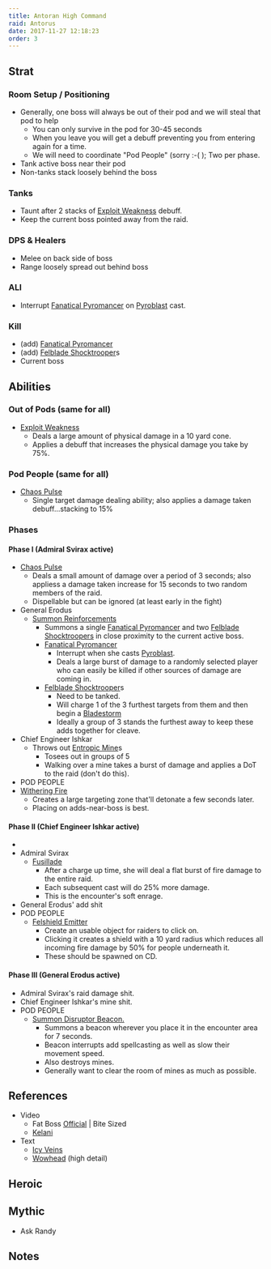 ```yaml
---
title: Antoran High Command
raid: Antorus
date: 2017-11-27 12:18:23
order: 3
---
```


## Strat
### Room Setup / Positioning
- Generally, one boss will always be out of their pod and we will steal that pod to help
  - You can only survive in the pod for 30-45 seconds
  - When you leave you will get a debuff preventing you from entering again for a time.
  - We will need to coordinate "Pod People" (sorry :-( ); Two per phase.
- Tank active boss near their pod
- Non-tanks stack loosely behind the boss

### Tanks
- Taunt after 2 stacks of [Exploit Weakness](http://www.wowhead.com/spell=244892) debuff.
- Keep the current boss pointed away from the raid.

### DPS & Healers
- Melee on back side of boss
- Range loosely spread out behind boss

### ALl
- Interrupt [Fanatical Pyromancer](http://www.wowhead.com/npc=127724) on [Pyroblast](http://www.wowhead.com/spell=246505) cast.

### Kill
- (add) [Fanatical Pyromancer](http://www.wowhead.com/npc=127724) 
- (add) [Felblade Shocktrooper](http://www.wowhead.com/npc=127725)s
- Current boss

## Abilities
### Out of Pods (same for all)
- [Exploit Weakness](http://www.wowhead.com/spell=244892)
  - Deals a large amount of physical damage in a 10 yard cone.
  - Applies a debuff that increases the physical damage you take by 75%.

### Pod People (same for all)
- [Chaos Pulse](http://www.wowhead.com/spell=257974)
  - Single target damage dealing ability; also applies a damage taken debuff...stacking to 15%

### Phases
#### Phase I (Admiral Svirax active)
- [Chaos Pulse](http://www.wowhead.com/spell=257974)
  - Deals a small amount of damage over a period of 3 seconds; also appliess a damage taken increase for 15 seconds to two random members of the raid.
  - Dispellable but can be ignored (at least early in the fight)
- General Erodus
  - [Summon Reinforcements](http://www.wowhead.com/spell=245546)
    - Summons a single [Fanatical Pyromancer](http://www.wowhead.com/npc=127724) and two [Felblade Shocktroopers](http://www.wowhead.com/npc=127725) in close proximity to the current active boss.
    - [Fanatical Pyromancer](http://www.wowhead.com/npc=127724) 
      - Interrupt when she casts [Pyroblast](http://www.wowhead.com/spell=246505).
      - Deals a large burst of damage to a randomly selected player who can easily be killed if other sources of damage are coming in.
    - [Felblade Shocktrooper](http://www.wowhead.com/npc=127725)s
      - Need to be tanked.
      - Will charge 1 of the 3 furthest targets from them and then begin a [Bladestorm](http://www.wowhead.com/spell=253038)
      - Ideally a group of 3 stands the furthest away to keep these adds together for cleave.
- Chief Engineer Ishkar
  - Throws out [Entropic Mine](http://www.wowhead.com/spell=245161)s 
    - Tosees out in groups of 5
    - Walking over a mine takes a burst of damage and applies a DoT to the raid (don't do this).
- POD PEOPLE
 - [Withering Fire](http://www.wowhead.com/spell=245103)
    - Creates a large targeting zone that'll detonate a few seconds later.
    - Placing on adds-near-boss is best.

#### Phase II (Chief Engineer Ishkar active)
- 
- Admiral Svirax
  - [Fusillade](http://www.wowhead.com/spell=244627)
    - After a charge up time, she will deal a flat burst of fire damage to the entire raid.
    - Each subsequent cast will do 25% more damage.
    - This is the encounter's soft enrage.
- General Erodus' add shit
- POD PEOPLE
  - [Felshield Emitter](http://www.wowhead.com/spell=244902)
    - Create an usable object for raiders to click on.
    - Clicking it creates a shield with a 10 yard radius which reduces all incoming fire damage by 50% for people underneath it.
    - These should be spawned on CD.

#### Phase III (General Erodus active)
- Admiral Svirax's raid damage shit.
- Chief Engineer Ishkar's mine shit.
- POD PEOPLE
  - [Summon Disruptor Beacon.](http://www.wowhead.com/spell=245174)
    - Summons a beacon wherever you place it in the encounter area for 7 seconds.
    - Beacon interrupts add spellcasting as well as slow their movement speed.
    - Also destroys mines.
    - Generally want to clear the room of mines as much as possible.

## References

- Video
  - Fat Boss [Official](https://youtu.be/nAH6h2RkjLI) | Bite Sized
  - [Kelani](https://www.youtube.com/watch?v=5fJylg6Jeko)
- Text
  - [Icy Veins](http://www.wowhead.com/antoran-high-command-antorus-raid-strategy-guide)
  - [Wowhead](http://www.wowhead.com/antoran-high-command-antorus-raid-strategy-guide) (high detail)


## Heroic

## Mythic
- Ask Randy

## Notes